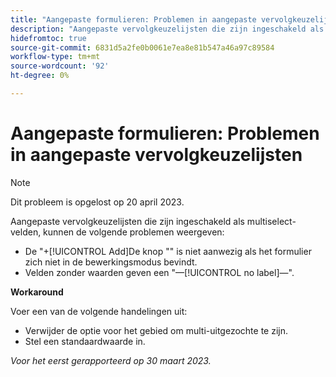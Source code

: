 ```yaml
---
title: "Aangepaste formulieren: Problemen in aangepaste vervolgkeuzelijsten"
description: "Aangepaste vervolgkeuzelijsten die zijn ingeschakeld als multiselect-velden, kunnen de problemen weergeven."
hidefromtoc: true
source-git-commit: 6831d5a2fe0b0061e7ea8e81b547a46a97c89584
workflow-type: tm+mt
source-wordcount: '92'
ht-degree: 0%

---
```



# Aangepaste formulieren: Problemen in aangepaste vervolgkeuzelijsten

>[!NOTE]
>
>Dit probleem is opgelost op 20 april 2023.

Aangepaste vervolgkeuzelijsten die zijn ingeschakeld als multiselect-velden, kunnen de volgende problemen weergeven:

* De &quot;+[!UICONTROL Add]De knop &quot;&quot; is niet aanwezig als het formulier zich niet in de bewerkingsmodus bevindt.
* Velden zonder waarden geven een &quot;—[!UICONTROL no label]—&quot;.

**Workaround**

Voer een van de volgende handelingen uit:

* Verwijder de optie voor het gebied om multi-uitgezochte te zijn.
* Stel een standaardwaarde in.

_Voor het eerst gerapporteerd op 30 maart 2023._

